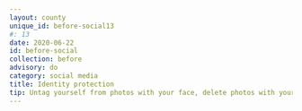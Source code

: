 ```yaml
---
layout: county 
unique_id: before-social13
#: 13
date: 2020-06-22
id: before-social
collection: before
advisory: do
category: social media
title: Identity protection
tip: Untag yourself from photos with your face, delete photos with your face
---
```

